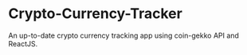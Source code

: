 # Crypto-Currency-Tracker
An up-to-date crypto currency tracking app using coin-gekko API and ReactJS.
